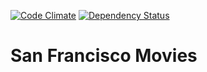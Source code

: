 [![Code Climate](https://codeclimate.com/github/gurgelrenan/sf-movies/badges/gpa.svg)](https://codeclimate.com/github/gurgelrenan/sf-movies)
[![Dependency Status](https://gemnasium.com/badges/github.com/gurgelrenan/sf-movies.svg)](https://gemnasium.com/github.com/gurgelrenan/sf-movies)

# San Francisco Movies
